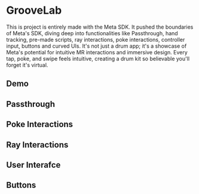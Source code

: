 # GrooveLab

This is project is entirely made with the Meta SDK. It pushed the boundaries of Meta's SDK, diving deep into functionalities like Passthrough, hand tracking, pre-made scripts, ray interactions, poke interactions, controller input, buttons and curved UIs. It's not just a drum app; it's a showcase of Meta's potential for intuitive MR interactions and immersive design. Every tap, poke, and swipe feels intuitive, creating a drum kit so believable you'll forget it's virtual.

## Demo

## Passthrough

## Poke Interactions

## Ray Interactions

## User Interafce

## Buttons

